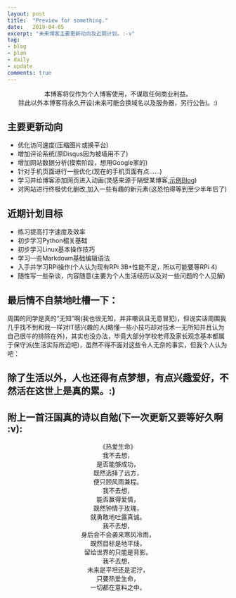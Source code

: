 ```yaml
---
layout: post
title:  "Preview for something."
date:   2019-04-05
excerpt: "未来博客主要更新动向及近期计划。:-v"
tag: 
- blog
- plan
- daily
- update
comments: true
---
```


<center> 本博客将仅作为个人博客使用，不谋取任何商业利益。</center>
<center> 除此以外本博客将永久开设(未来可能会换域名以及服务器，另行公告)。:)</center>

## 主要更新动向
* 优化访问速度(压缩图片或换平台)
* 增加评论系统(原Disqus因为被墙用不了)
* 增加网站数据分析(摸索阶段，想用Google家的)
* 针对手机页面进行一些优化(现在的手机页面有点......)
* 学习并给博客添加网页进入动画(灵感来源于隔壁某博客,[示例Blog](https://akarin.io/))
* 对网站进行终极优化删改,加入一些有趣的新元素(这恐怕得等到至少半年后了)

## 近期计划目标
* 练习提高打字速度及效率
* 初步学习Python相关基础
* 初步学习Linux基本操作技巧
* 学习一些Markdown基础编辑语法
* 入手并学习RPi操作(个人认为现有RPi 3B+性能不足，所以可能要等RPi 4)
* 随性写一些杂谈，内容随意(主要为个人生活经历以及对一些问题的个人见解)

## 最后情不自禁地吐槽一下：
   周围的同学是真的“无知”啊(我也很无知，并非嘲讽且无意冒犯)，但说实话周围我几乎找不到和我一样对IT感兴趣的人(略懂一些小技巧却对技术一无所知并且认为自己很牛的排除在外)，其实也没办法，毕竟大部分学校老师及家长观念基本都属于保守派(生活实际所迫吧)，虽然不得不面对这些令人无奈的事实，但我个人认为吧：

## 除了生活以外，人也还得有点梦想，有点兴趣爱好，不然活在这世上是真的累。:)

## 附上一首汪国真的诗以自勉(下一次更新又要等好久啊 :v):

<center>《热爱生命》</center>

<center>我不去想，</center>

<center>是否能够成功，</center>

<center>既然选择了远方，</center>

<center>便只顾风雨兼程。</center>

<center>我不去想，</center>

<center>能否赢得爱情，</center>

<center>既然钟情于玫瑰，</center>

<center>就勇敢地吐露真诚。</center>

<center>我不去想，</center>

<center>身后会不会袭来寒风冷雨，</center>

<center>既然目标是地平线，</center>

<center>留给世界的只能是背影。</center>

<center>我不去想，</center>

<center>未来是平坦还是泥泞，</center>

<center>只要热爱生命，</center>

<center>一切都在意料之中。</center>
